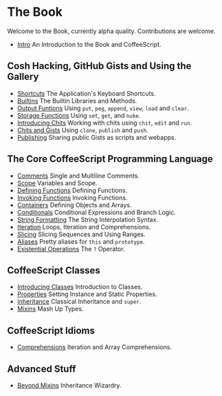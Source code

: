 # The Book

Welcome to the Book, currently alpha quality. Contributions are welcome.

- [Intro](/docs/book/intro.md) An Introduction to the Book and CoffeeScript.

## Cosh Hacking, GitHub Gists and Using the Gallery

- [Shortcuts](/docs/book/shortcuts.md) The Application's Keyboard Shortcuts.
- [Builtins](/docs/book/builtins.md) The Builtin Libraries and Methods.
- [Output Funtions](/docs/book/cosh_output.md) Using `put`, `peg`, `append`, `view`, `load` and `clear`.
- [Storage Functions](/docs/book/cosh_storage.md) Using `set`, `get`, and `nuke`.
- [Introducing Chits](/docs/book/cosh_chits.md) Working with chits using `chit`, `edit` and `run`.
- [Chits and Gists](/docs/book/cosh_gists.md) Using `clone`, `publish` and `push`.
- [Publishing](/docs/book/cosh_publishing.md) Sharing public Gists as scripts and webapps.

## The Core CoffeeScript Programming Language

- [Comments](/docs/book/comments.md) Single and Multiline Comments.
- [Scope](/docs/book/scope.md) Variables and Scope.
- [Defining Functions](/docs/book/defining_functions.md) Defining Functions.
- [Invoking Functions](/docs/book/invoking_functions.md) Invoking Functions.
- [Containers](/docs/book/containers.md) Defining Objects and Arrays.
- [Conditionals](/docs/book/conditionals.md) Conditional Expressions and Branch Logic.
- [String Formatting](/docs/book/string_formatting.md) The String Interpolation Syntax.
- [Iteration](/docs/book/iteration.md) Loops, Iteration and Comprehensions.
- [Slicing](/docs/book/slicing.md) Slicing Sequences and Using Ranges.
- [Aliases](/docs/book/aliases.md) Pretty aliases for `this` and `prototype`.
- [Existential Operations](/docs/book/existential.md) The `?` Operator.

## CoffeeScript Classes

- [Introducing Classes](/docs/book/class_intro.md) Introduction to Classes.
- [Properties](/docs/book/properties.md) Setting Instance and Static Properties.
- [Inheritance](/docs/book/inheritance.md) Classical Inheritance and `super`.
- [Mixins](/docs/book/mixins.md) Mash Up Types.

## CoffeeScript Idioms

- [Comprehensions](/docs/book/comprehensions.md) Iteration and Array Comprehensions.

## Advanced Stuff

- [Beyond Mixins](/docs/book/beyond_mixins.md) Inheritance Wizardry.

[1]: https://help.github.com/categories/63/articles "GitHub Help: Collaborating"
